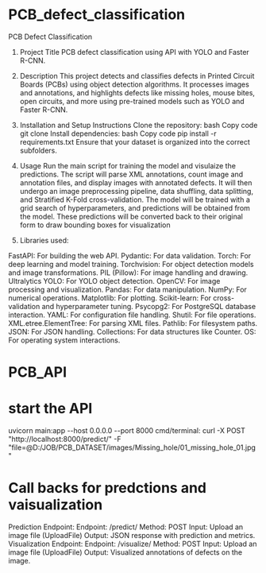 # PCB_defect_classification

PCB Defect Classification
1. Project Title
PCB defect classification using API with YOLO and Faster R-CNN.

2. Description
This project detects and classifies defects in Printed Circuit Boards (PCBs) using object detection algorithms. It processes images and annotations, and highlights defects like missing holes, mouse bites, open circuits, and more using pre-trained models such as YOLO and Faster R-CNN.

3. Installation and Setup Instructions
Clone the repository:
bash
Copy code
git clone <repo-url>
Install dependencies:
bash
Copy code
pip install -r requirements.txt
Ensure that your dataset is organized into the correct subfolders.
4. Usage
Run the main script for training the model and visulaize the predictions.
The script will parse XML annotations, count image and annotation files, and display images with annotated defects. It will then undergo an image preprocessing pipeline, data shuffling, data splitting, and Stratified K-Fold cross-validation. The model will be trained with a grid search of hyperparameters, and predictions will be obtained from the model. These predictions will be converted back to their original form to draw bounding boxes for visualization
5. Libraries used: 

FastAPI: For building the web API.
Pydantic: For data validation.
Torch: For deep learning and model training.
Torchvision: For object detection models and image transformations.
PIL (Pillow): For image handling and drawing.
Ultralytics YOLO: For YOLO object detection.
OpenCV: For image processing and visualization.
Pandas: For data manipulation.
NumPy: For numerical operations.
Matplotlib: For plotting.
Scikit-learn: For cross-validation and hyperparameter tuning.
Psycopg2: For PostgreSQL database interaction.
YAML: For configuration file handling.
Shutil: For file operations.
XML.etree.ElementTree: For parsing XML files.
Pathlib: For filesystem paths.
JSON: For JSON handling.
Collections: For data structures like Counter.
OS: For operating system interactions.




# PCB_API

# start the API
uvicorn main:app --host 0.0.0.0 --port 8000
cmd/terminal: curl -X POST "http://localhost:8000/predict/" -F "file=@D:/JOB/PCB_DATASET/images/Missing_hole/01_missing_hole_01.jpg"

# Call backs for predctions and vaisualization
Prediction Endpoint:
Endpoint: /predict/
Method: POST
Input: Upload an image file (UploadFile)
Output: JSON response with prediction and metrics.
Visualization Endpoint:
Endpoint: /visualize/
Method: POST
Input: Upload an image file (UploadFile)
Output: Visualized annotations of defects on the image.

